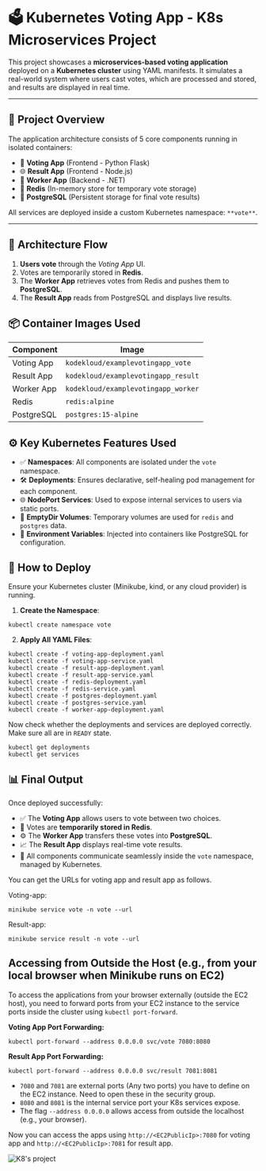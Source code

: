 # 🗳️ Kubernetes Voting App - K8s Microservices Project

This project showcases a **microservices-based voting application** deployed on a **Kubernetes cluster** using YAML manifests. It simulates a real-world system where users cast votes, which are processed and stored, and results are displayed in real time.

---

## 🚀 Project Overview

The application architecture consists of 5 core components running in isolated containers:

- 🐍 **Voting App** (Frontend - Python Flask)
- 🌐 **Result App** (Frontend - Node.js)
- 🔄 **Worker App** (Backend - .NET)
- 🧠 **Redis** (In-memory store for temporary vote storage)
- 🐘 **PostgreSQL** (Persistent storage for final vote results)

All services are deployed inside a custom Kubernetes namespace: `**vote**`.

---

## 🧱 Architecture Flow

1. **Users vote** through the *Voting App* UI.
2. Votes are temporarily stored in **Redis**.
3. The **Worker App** retrieves votes from Redis and pushes them to **PostgreSQL**.
4. The **Result App** reads from PostgreSQL and displays live results.

## 📦 Container Images Used

| Component       | Image                                       |
|----------------|---------------------------------------------|
| Voting App     | `kodekloud/examplevotingapp_vote`           |
| Result App     | `kodekloud/examplevotingapp_result`         |
| Worker App     | `kodekloud/examplevotingapp_worker`         |
| Redis          | `redis:alpine`                              |
| PostgreSQL     | `postgres:15-alpine`                        |

## ⚙️ Key Kubernetes Features Used

- ✅ **Namespaces**: All components are isolated under the `vote` namespace.
- 🛠️ **Deployments**: Ensures declarative, self-healing pod management for each component.
- 🌐 **NodePort Services**: Used to expose internal services to users via static ports.
- 💾 **EmptyDir Volumes**: Temporary volumes are used for `redis` and `postgres` data.
- 🌿 **Environment Variables**: Injected into containers like PostgreSQL for configuration.

## 🧪 How to Deploy

Ensure your Kubernetes cluster (Minikube, kind, or any cloud provider) is running.

1. **Create the Namespace**:
```
kubectl create namespace vote
```

2. **Apply All YAML Files**:
```
kubectl create -f voting-app-deployment.yaml
kubectl create -f voting-app-service.yaml
kubectl create -f result-app-deployment.yaml
kubectl create -f result-app-service.yaml
kubectl create -f redis-deployment.yaml
kubectl create -f redis-service.yaml
kubectl create -f postgres-deployment.yaml
kubectl create -f postgres-service.yaml
kubectl create -f worker-app-deployment.yaml
```

Now check whether the deployments and services are deployed correctly. Make sure all are in `READY` state.

```
kubectl get deployments
kubectl get services
```

## 📊 Final Output

Once deployed successfully:

- ✅ The **Voting App** allows users to vote between two choices.
- 🔄 Votes are **temporarily stored in Redis**.
- ⚙️ The **Worker App** transfers these votes into **PostgreSQL**.
- 📈 The **Result App** displays real-time vote results.
- 🧩 All components communicate seamlessly inside the `vote` namespace, managed by Kubernetes.

You can get the URLs for voting app and result app as follows.

Voting-app:
```
minikube service vote -n vote --url
```
Result-app:
```
minikube service result -n vote --url
```

## Accessing from Outside the Host (e.g., from your local browser when Minikube runs on EC2)
To access the applications from your browser externally (outside the EC2 host), you need to forward ports from your EC2 instance to the service ports inside the cluster using `kubectl port-forward`.

**Voting App Port Forwarding:**

```
kubectl port-forward --address 0.0.0.0 svc/vote 7080:8080
```
**Result App Port Forwarding:**
```
kubectl port-forward --address 0.0.0.0 svc/result 7081:8081
```

- `7080` and `7081` are external ports (Any two ports) you have to define on the EC2 instance. Need to open these in the security group.
- `8080` and `8081` is the internal service port your K8s services expose.
- The flag `--address 0.0.0.0` allows access from outside the localhost (e.g., your browser).

Now you can access the apps using `http://<EC2PublicIp>:7080` for voting app and `http://<EC2PublicIp>:7081` for result app.

![K8's project](https://github.com/user-attachments/assets/39cd164b-9790-407c-b440-d863b31933fa)

